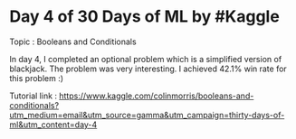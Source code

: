 # Day 4 of 30 Days of ML by #Kaggle

Topic : Booleans and Conditionals

In day 4, I completed an optional problem which is a simplified version of blackjack. The problem was very interesting. I achieved 42.1% win rate for this problem :)

Tutorial link : https://www.kaggle.com/colinmorris/booleans-and-conditionals?utm_medium=email&utm_source=gamma&utm_campaign=thirty-days-of-ml&utm_content=day-4

